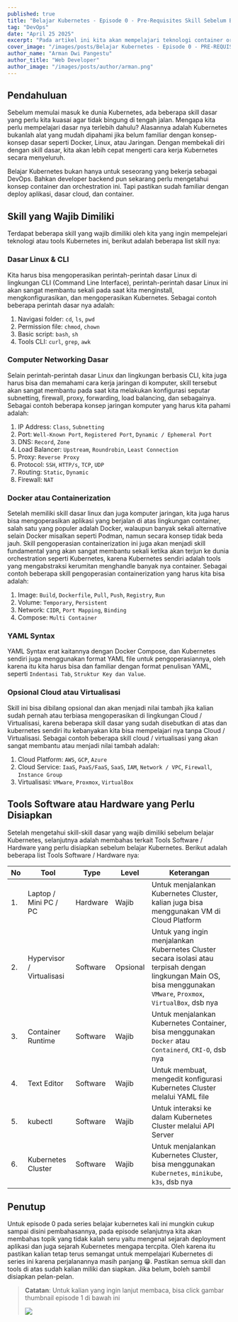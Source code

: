 ```yaml
---
published: true
title: "Belajar Kubernetes - Episode 0 - Pre-Requisites Skill Sebelum Belajar Kubernetes"
tag: "DevOps"
date: "April 25 2025"
excerpt: "Pada artikel ini kita akan mempelajari teknologi container orchestration yaitu Kubernetes, namun sebelum itu, skill apa saja sih yang perlu kita kuasai sebelum mempelajari Kubernetes?"
cover_image: "/images/posts/Belajar Kubernetes - Episode 0 - PRE-REQUISITES SKILL SEBELUM BELAJAR KUBERNETES.png"
author_name: "Arman Dwi Pangestu"
author_title: "Web Developer"
author_image: "/images/posts/author/arman.png"
---
```


## Pendahuluan

Sebelum memulai masuk ke dunia Kubernetes, ada beberapa skill dasar yang perlu kita kuasai agar tidak bingung di tengah jalan. Mengapa kita perlu mempelajari dasar nya terlebih dahulu? Alasannya adalah Kubernetes bukanlah alat yang mudah dipahami jika belum familiar dengan konsep-konsep dasar seperti Docker, Linux, atau Jaringan. Dengan membekali diri dengan skill dasar, kita akan lebih cepat mengerti cara kerja Kubernetes secara menyeluruh.

Belajar Kubernetes bukan hanya untuk seseorang yang bekerja sebagai DevOps. Bahkan developer backend pun sekarang perlu mengetahui konsep container dan orchestration ini. Tapi pastikan sudah familiar dengan deploy aplikasi, dasar cloud, dan container.

## Skill yang Wajib Dimiliki

Terdapat beberapa skill yang wajib dimiliki oleh kita yang ingin mempelejari teknologi atau tools Kubernetes ini, berikut adalah beberapa list skill nya:

### Dasar Linux & CLI

Kita harus bisa mengoperasikan perintah-perintah dasar Linux di lingkungan CLI (Command Line Interface), perintah-perintah dasar Linux ini akan sangat membantu sekali pada saat kita menginstall, mengkonfigurasikan, dan mengoperasikan Kubernetes. Sebagai contoh beberapa perintah dasar nya adalah:

1. Navigasi folder: `cd`, `ls`, `pwd`
2. Permission file: `chmod`, `chown`
3. Basic script: `bash`, `sh`
4. Tools CLI: `curl`, `grep`, `awk`

### Computer Networking Dasar

Selain perintah-perintah dasar Linux dan lingkungan berbasis CLI, kita juga harus bisa dan memahami cara kerja jaringan di komputer, skill tersebut akan sangat membantu pada saat kita melakukan konfigurasi seputar subnetting, firewall, proxy, forwarding, load balancing, dan sebagainya. Sebagai contoh beberapa konsep jaringan komputer yang harus kita pahami adalah:

1. IP Address: `Class`, `Subnetting`
2. Port: `Well-Known Port`, `Registered Port`, `Dynamic / Ephemeral Port`
3. DNS: `Record`, `Zone`
4. Load Balancer: `Upstream`, `Roundrobin`, `Least Connection`
5. Proxy: `Reverse Proxy`
6. Protocol: `SSH`, `HTTP/s`, `TCP`, `UDP`
7. Routing: `Static`, `Dynamic`
8. Firewall: `NAT`

### Docker atau Containerization

Setelah memiliki skill dasar linux dan juga komputer jaringan, kita juga harus bisa mengoperasikan aplikasi yang berjalan di atas lingkungan container, salah satu yang populer adalah Docker, walaupun banyak sekali alternative selain Docker misalkan seperti Podman, namun secara konsep tidak beda jauh. Skill pengoperasian containerization ini juga akan menjadi skill fundamental yang akan sangat membantu sekali ketika akan terjun ke dunia orchestration seperti Kubernetes, karena Kubernetes sendiri adalah tools yang mengabstraksi kerumitan menghandle banyak nya container. Sebagai contoh beberapa skill pengoperasian containerization yang harus kita bisa adalah:

1. Image: `Build`, `Dockerfile`, `Pull`, `Push`, `Registry`, `Run`
2. Volume: `Temporary`, `Persistent`
3. Network: `CIDR`, `Port Mapping`, `Binding`
4. Compose: `Multi Container`

### YAML Syntax

YAML Syntax erat kaitannya dengan Docker Compose, dan Kubernetes sendiri juga menggunakan format YAML file untuk pengoperasiannya, oleh karena itu kita harus bisa dan familiar dengan format penulisan YAML, seperti `Indentasi Tab`, `Struktur Key dan Value`.

### Opsional Cloud atau Virtualisasi

Skill ini bisa dibilang opsional dan akan menjadi nilai tambah jika kalian sudah pernah atau terbiasa mengoperasikan di lingkungan Cloud / Virtualisasi, karena beberapa skill dasar yang sudah disebutkan di atas dan kubernetes sendiri itu kebanyakan kita bisa mempelajari nya tanpa Cloud / Virtualisasi. Sebagai contoh beberapa skill cloud / virtualisasi yang akan sangat membantu atau menjadi nilai tambah adalah:

1. Cloud Platform: `AWS`, `GCP`, `Azure`
2. Cloud Service: `IaaS`, `PaaS/FaaS`, `SaaS`, `IAM`, `Network / VPC`, `Firewall`, `Instance Group`
3. Virtualisasi: `VMware`, `Proxmox`, `VirtualBox`

## Tools Software atau Hardware yang Perlu Disiapkan

Setelah mengetahui skill-skill dasar yang wajib dimiliki sebelum belajar Kubernetes, selanjutnya adalah membahas terkait Tools Software / Hardware yang perlu disiapkan sebelum belajar Kubernetes. Berikut adalah beberapa list Tools Software / Hardware nya:

| No  | Tool                      | Type     | Level    | Keterangan                                                                                                                                                          |
| --- | ------------------------- | -------- | -------- | ------------------------------------------------------------------------------------------------------------------------------------------------------------------- |
| 1.  | Laptop / Mini PC / PC     | Hardware | Wajib    | Untuk menjalankan Kubernetes Cluster, kalian juga bisa menggunakan VM di Cloud Platform                                                                             |
| 2.  | Hypervisor / Virtualisasi | Software | Opsional | Untuk yang ingin menjalankan Kubernetes Cluster secara isolasi atau terpisah dengan lingkungan Main OS, bisa menggunakan `VMware`, `Proxmox`, `VirtualBox`, dsb nya |
| 3.  | Container Runtime         | Software | Wajib    | Untuk menjalankan Kubernetes Container, bisa menggunakan `Docker` atau `Containerd`, `CRI-O`, dsb nya                                                               |
| 4.  | Text Editor               | Software | Wajib    | Untuk membuat, mengedit konfigurasi Kubernetes Cluster melalui YAML file                                                                                            |
| 5.  | kubectl                   | Software | Wajib    | Untuk interaksi ke dalam Kubernetes Cluster melalui API Server                                                                                                      |
| 6.  | Kubernetes Cluster        | Software | Wajib    | Untuk menjalankan Kubernetes Cluster, bisa menggunakan `Kubernetes`, `minikube`, `k3s`, dsb nya                                                                     |

## Penutup

Untuk episode 0 pada series belajar kubernetes kali ini mungkin cukup sampai disini pembahasannya, pada episode selanjutnya kita akan membahas topik yang tidak kalah seru yaitu mengenal sejarah deployment aplikasi dan juga sejarah Kubernetes mengapa tercpita. Oleh karena itu pastikan kalian tetap terus semangat untuk mempelajari Kubernetes di series ini karena perjalanannya masih panjang 😁. Pastikan semua skill dan tools di atas sudah kalian miliki dan siapkan. Jika belum, boleh sambil disiapkan pelan-pelan.

> **Catatan**: Untuk kalian yang ingin lanjut membaca, bisa click gambar thumbnail episode 1 di bawah ini
>
> <a href="belajar-kubernetes-episode-1-mengenal-sejarah-deployment-aplikasi-dan-kubernetes">
>    <img src="/images/posts/Belajar Kubernetes - Episode 1 - MENGENAL SEJARAH DEPLOYMENT APLIKASI & KUBERNETES.png" />
> </a>
